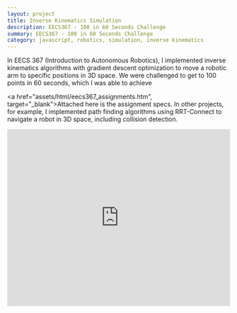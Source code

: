 ```yaml
---
layout: project
title: Inverse Kinematics Simulation
description: EECS367 - 100 in 60 Seconds Challenge
summary: EECS367 - 100 in 60 Seconds Challenge
category: javascript, robotics, simulation, inverse kinematics
---
```


In EECS 367 (Introduction to Autonomous Robotics), I implemented inverse kinematics algorithms with gradient descent optimization to move a robotic arm to specific positions in 3D space.  We were challenged to get to 100 points in 60 seconds, which I was able to achieve

<a href="assets/html/eecs367_assignments.htm", target="_blank">Attached here is the assignment specs.</a>  In other projects, for example, I implemented path finding algorithms using RRT-Connect to navigate a robot in 3D space, including collision detection.


<style>
html, body {
    height:100%;
    width:100%;
    margin:0;
}
.h_iframe iframe {
    width:100%;
    height:100%;
}
.h_iframe {
    height: 400px;
    width:100%;
}
</style>
<div class="h_iframe">
    <iframe src="https://drive.google.com/file/d/147BJ8Ax-H_tG7QDbGKkb3kFrpw1Gz13D/preview" frameborder="0" allowfullscreen></iframe>
</div>


